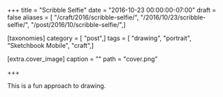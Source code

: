 +++
title = "Scribble Selfie"
date = "2016-10-23 00:00:00-07:00"
draft = false
aliases = [ "/craft/2016/scribble-selfie/", "/2016/10/23/scribble-selfie/", "/post/2016/10/scribble-selfie/",]

[taxonomies]
category = [ "post",]
tags = [ "drawing", "portrait", "Sketchbook Mobile", "craft",]

[extra.cover_image]
caption = ""
path = "cover.png"

+++

This is a fun approach to drawing.